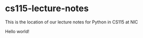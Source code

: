 # cs115-lecture-notes
This is the location of our lecture notes for Python in CS115 at NIC

Hello world!
